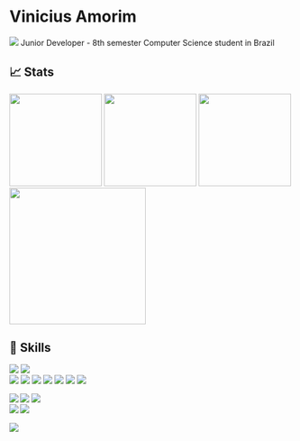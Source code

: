 # Vinicius Amorim

![][waves_top]
Junior Developer - 8th semester Computer Science student in Brazil

## 📈 Stats
<div>
  <img height="164em" src="http://github-profile-summary-cards.vercel.app/api/cards/stats?username=v-amorim&theme=dracula"/>
  <img height="164em" src="http://github-profile-summary-cards.vercel.app/api/cards/most-commit-language?username=v-amorim&theme=dracula"/>
  <img height="164em" src="http://github-profile-summary-cards.vercel.app/api/cards/productive-time?username=v-amorim&theme=dracula&utcOffset=-3"/>
  <img height="241.8em" src="http://github-profile-summary-cards.vercel.app/api/cards/profile-details?username=v-amorim&theme=dracula"/>
</div>


## 🤖 Skills
![][python]
![][autohotkey]<br>
![][latex]
![][javascript]
![][ruby]
![][rubyonrails]
![][sqlite]
![][docker]
![][kubernetes]

![][visualstudiocode]<b>
![][windows]
![][windowsterminal]<br>
![][linux]
![][gnu-bash]

![][waves_bottom]

[///]: # (URL - Editor and OS)
[visualstudiocode]:https://img.shields.io/badge/VS_Code-informational?logo=visualstudiocode&style=flat&logoColor=79dafa&labelColor=282a36&color=ff6e96
[windows]:https://img.shields.io/badge/Windows-informational?logo=windows&style=flat&logoColor=79dafa&labelColor=282a36&color=ff6e96
[windowsterminal]:https://img.shields.io/badge/WTerminal-informational?logo=windowsterminal&style=flat&logoColor=79dafa&labelColor=282a36&color=ff6e96
[linux]:https://img.shields.io/badge/Linux-informational?logo=linux&style=flat&logoColor=79dafa&labelColor=282a36&color=5e4053
[gnu-bash]:https://img.shields.io/badge/Bash-informational?logo=gnu-bash&style=flat&logoColor=79dafa&labelColor=282a36&color=5e4053

[///]: # (URL - Languages)
[python]:https://img.shields.io/badge/Python-informational?logo=python&style=flat&logoColor=79dafa&labelColor=282a36&color=ff6e96
[autohotkey]:https://img.shields.io/badge/Auto_Hotkey-informational?logo=autohotkey&style=flat&logoColor=79dafa&labelColor=282a36&color=ff6e96
[ruby]:https://img.shields.io/badge/Ruby-informational?logo=ruby&style=flat&logoColor=79dafa&labelColor=282a36&color=5e4053
[rubyonrails]:https://img.shields.io/badge/Ruby_on_Rails-informational?logo=rubyonrails&style=flat&logoColor=79dafa&labelColor=282a36&color=5e4053
[javascript]:https://img.shields.io/badge/JavaScript-informational?logo=javascript&style=flat&logoColor=79dafa&labelColor=282a36&color=5e4053
[latex]:https://img.shields.io/badge/LaTeX-informational?logo=latex&style=flat&logoColor=79dafa&labelColor=282a36&color=5e4053

[///]: # (URL - Tools)
[sqlite]:https://img.shields.io/badge/SQLite-informational?logo=sqlite&style=flat&logoColor=79dafa&labelColor=282a36&color=5e4053
[docker]:https://img.shields.io/badge/Docker-informational?logo=docker&style=flat&logoColor=79dafa&labelColor=282a36&color=5e4053
[kubernetes]:https://img.shields.io/badge/Kubernetes-informational?logo=kubernetes&style=flat&logoColor=79dafa&labelColor=282a36&color=5e4053

[///]: # (URL - Stats)
[stats_with_score]:https://github-readme-stats.vercel.app/api?username=v-amorim&show_icons=true&theme=dracula&include_all_commits=true&hide_border=true
[stats_score]:https://streak-stats.demolab.com?user=v-amorim&theme=dracula&date_format=M%20j%5B%2C%20Y%5D
[stats_leetcode]:https://leetcode.card.workers.dev/?username=XXX
[stats_most_used_languages]:https://github-readme-stats.vercel.app/api/top-langs/?username=v-amorim&layout=compact&langs_count=7&theme=dracula

[///]: # (URL - Extra)
[waves_top]:https://raw.githubusercontent.com/v-amorim/v-amorim/main/svg/Top.svg
[waves_bottom]:https://raw.githubusercontent.com/v-amorim/v-amorim/main/svg/Bottom.svg
